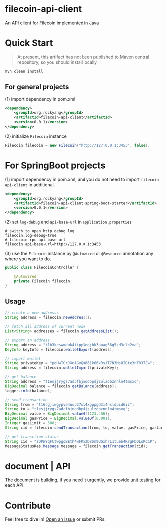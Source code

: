 # filecoin-api-client

An API client for Filecoin implemented in Java

# Quick Start

> At present, this artifact has not been published to Maven central repository, so you should install locally

```bash
mvn clean install
```

## For general projects

(1) import dependency in pom.xml

```xml
<dependency>
    <groupId>org.rockyang</groupId>
    <artifactId>filecoin-api-client</artifactId>
    <version>0.0.1</version>
</dependency>
```

(2) initialize `Filecoin` instance

```java
Filecoin filecoin = new Filecoin("http://127.0.0.1:3453", false);
```

# For SpringBoot projects
(1) import dependency in pom.xml, and you do not need to import `filecoin-api-client`  in additional.

```xml
<dependency>
    <groupId>org.rockyang</groupId>
    <artifactId>filecoin-api-client-spring-boot-starter</artifactId>
    <version>0.0.1</version>
</dependency>
```

(2) set `log-debug` and `api-base-url` in `application.properties`

```properties
# switch to open http debug log
filecoin.log-debug=true
# filecoin rpc api base url
filecoin.api-base-url=http://127.0.0.1:3453
```

(3) use the `Filecoin` instance by `@Autowired` or `@Resource` annotation any where you want to do.

```java
public class FilecoinController {

	@Autowired
	private Filecoin filecoin;
}
```

## Usage 
```java 
// create a new addresss
String address = filecoin.newAddress();

// fetch all address of current node
List<String> addresses = filecoin.getAddressList();

// export an address
String address = "t1b3keswmeuk4tipp5egjbk3aoag56g5zd3cle2va";
KeyInfo keyInfo = filecoin.walletExport(address);

// import wallet
String privateKey = "pdHwTOrJXnAGvQ0861k66xRsiT7N3Ms8IGte3nT837E=";
String address = filecoin.walletImport(privateKey);

// get balance 
String address = "t1esjjrygs7adcfbjnodbpdjzulzobznnln4tmsxq";
BigDecimal balance = filecoin.getBalance(address);
logger.info(balance);

// send transaction  
String from = "t16cgjiwgypve4uup27uk4xgppgd3i4nsldpid6ii";
String to = "t1esjjrygs7adcfbjnodbpdjzulzobznnln4tmsxq";
BigDecimal value = BigDecimal.valueOf(123.456);
BigDecimal gasPrice = BigDecimal.valueOf(0.001);
Integer gasLimit = 300;
String cid = filecoin.sendTransaction(from, to, value, gasPrice, gasLimit);

// get transction status
String cid = "zDPWYqFCtwpgqBEth4wFK53D8Sm9UGxhrL1tueb4RrgFDQLoKC1P";
MessageStatusRes.Message message = filecoin.getTransaction(cid);
```

# document | API

The document is building, if you need it urgently, we provide [unit testing](https://github.com/yangjian102621/java-filecoin-api-client/tree/master/src/test/java/org/rockyang/filecoin/test) for each API.

# Contribute

Feel free to dive in! [Open an issue](https://github.com/yangjian102621/java-filecoin-api-client/issues) or submit PRs.





